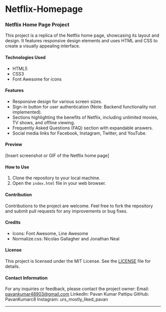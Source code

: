 # Netflix-Homepage
### Netflix Home Page Project

This project is a replica of the Netflix home page, showcasing its layout and design. It features responsive design elements and uses HTML and CSS to create a visually appealing interface.

#### Technologies Used
- HTML5
- CSS3
- Font Awesome for icons

#### Features
- Responsive design for various screen sizes.
- Sign-in button for user authentication (Note: Backend functionality not implemented).
- Sections highlighting the benefits of Netflix, including unlimited movies, TV shows, and offline viewing.
- Frequently Asked Questions (FAQ) section with expandable answers.
- Social media links for Facebook, Instagram, Twitter, and YouTube.

#### Preview
[Insert screenshot or GIF of the Netflix home page]

#### How to Use
1. Clone the repository to your local machine.
2. Open the `index.html` file in your web browser.

#### Contribution
Contributions to the project are welcome. Feel free to fork the repository and submit pull requests for any improvements or bug fixes.

#### Credits
- Icons: Font Awesome, Line Awesome
- Normalize.css: Nicolas Gallagher and Jonathan Neal

#### License
This project is licensed under the MIT License. See the [LICENSE](LICENSE) file for details.

#### Contact Information
For any inquiries or feedback, please contact the project owner:
Email: pavankumar48903@gmail.com
LinkedIn: Pavan Kumar Pattipu
GitHub: PavanKumarc8
Instagram: urs_mostly_liked_pavan

---
